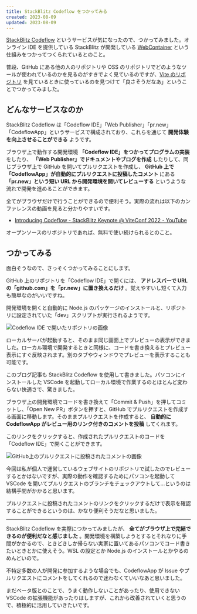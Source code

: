 ```yaml
---
title: StackBlitz Codeflow をつかってみる
created: 2023-08-09
updated: 2023-08-09
---
```


[StackBlitz Codeflow](https://stackblitz.com/codeflow) というサービスが気になったので、つかってみました。オンライン IDE を提供している StackBlitz が開発している [WebContainer](https://webcontainers.io/) という仕組みをつかってつくられているとのこと。

普段、GitHub にある他の人のリポジトリや OSS のリポジトリでどのようなツールが使われているのかを見るのがすきでよく見ているのですが、[Vite のリポジトリ](https://github.com/vitejs/vite) を見ているときに使っているのを見つけて「良さそうだなあ」ということでつかってみました。

## どんなサービスなのか

StackBlitz Codeflow は「Codeflow IDE」「Web Publisher」「pr.new」「CodeflowApp」というサービスで構成されており、これらを通じて **開発体験を向上させることができる** ようです。

ブラウザ上で動作する開発環境 **「Codeflow IDE」をつかってプログラムの実装** をしたり、 **「Web Publisher」でドキュメントやブログを作成** したりして、同じブラウザ上で GitHub を開いてプルリクエストを作成し、 **GitHub 上で「CodeflowApp」が自動的にプルリクエストに投稿したコメント** にある **「pr.new」という短い URL から開発環境を開いてレビューする** というような流れで開発を進めることができます。

全てがブラウザだけで行うことができるので便利そう。実際の流れは以下のカンファレンスの動画を見ると分かりやすいです。

- [Introducing Codeflow - StackBlitz Keynote @ ViteConf 2022 - YouTube](https://www.youtube.com/watch?v=Ea1zJD5uQRg)

オープンソースのリポジトリであれば、無料で使い続けられるとのこと。

## つかってみる

面白そうなので、さっそくつかってみることにします。

GitHub 上のリポジトリを「Codeflow IDE」で開くには、 **アドレスバーで URL の「github.com」を「pr.new」に置き換えるだけ** 。覚えやすいし短くて入力も簡単なのがいいですね。

開発環境を開くと自動的に Node.js のパッケージのインストールと、リポジトリに設定されていた「dev」スクリプトが実行されるようです。

![Codeflow IDE で開いたリポジトリの画像](f8a069f1-8ed6-4d1b-75b7-9dfef3a07200)

ローカルサーバが起動すると、そのまま同じ画面上でプレビューの表示ができました。ローカル環境で開発するときと同様に、コードを書き換えるとプレビュー表示にすぐ反映されます。別のタブやウィンドウでプレビューを表示することも可能です。

このブログ記事も StackBlitz Codeflow を使用して書きました。パソコンにインストールした VSCode を起動してローカル環境で作業するのとほとんど変わらない快適さで、驚きました。

ブラウザ上の開発環境でコードを書き換えて「Commit & Push」を押してコミットし、「Open New PR」ボタンを押すと、GitHub でプルリクエストを作成する画面に移動します。そのままプルリクエストを作成すると、 **自動的に CodeflowApp がレビュー用のリンク付きのコメントを投稿** してくれます。

このリンクをクリックすると、作成されたプルリクエストのコードを「Codeflow IDE」で開くことができます。

![GitHub上のプルリクエストに投稿されたコメントの画像](5a625b02-c98b-4437-5428-b4189d2d4800)

今回は私が個人で運営しているウェブサイトのリポジトリで試したのでレビューするとかはないですが、実際の動作を確認するためにパソコンを起動して VSCode を開いてプルリクエストのブランチをチェックアウトして…というのは結構手間がかかると思います。

プルリクエストに投稿されたコメントのリンクをクリックするだけで表示を確認することができるというのは、かなり便利そうだなと思いました。

---

StackBlitz Codeflow を実際につかってみましたが、 **全てがブラウザ上で完結できるのが便利だなと感じました** 。開発環境を構築しようとするとそれなりに手間がかかるので、ときどきしか帰らない実家に置いてあるパソコンでコード書きたいときとかに使えそう。WSL の設定とか Node.js のインストールとかやるのめんどいので。

不特定多数の人が開発に参加するような場合でも、CodeflowApp が Issue やプルリクエストにコメントをしてくれるので迷わなくていいなあと思いました。

まだベータ版とのことで、うまく動作しないことがあったり、使用できない VSCode の拡張機能があったりはしますが、これから改善されていくと思うので、積極的に活用していきたいです。
